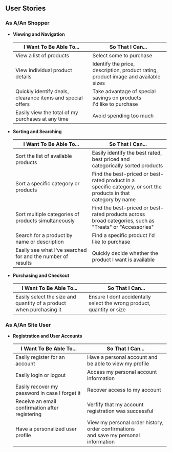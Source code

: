 ## User Stories

### As A/An Shopper
 - **Viewing and Navigation**

    | I Want To Be Able To...                                    | So That I Can...                                                                   | 
    |------------------------------------------------------------|------------------------------------------------------------------------------------| 
    | View a list of products                                    | Select some to purchase                                                            | 
    | View individual product details                            | Identify the price, description, product rating,<br> product image and available sizes |
    | Quickly identify deals,<br> clearance items and special offers | Take advantage of special savings on products<br> I'd like to purchase |
    | Easily view the total of my purchases at any time          | Avoid spending too much |

- **Sorting and Searching**
    
    | I Want To Be Able To...                                    | So That I Can...                                                                   | 
    |------------------------------------------------------------|------------------------------------------------------------------------------------|
    | Sort the list of available products                        | Easily identify the best rated, best priced and<br> categorically sorted products |
    | Sort a specific category or products                       | Find the best-priced or best-rated product in a<br> specific category, or sort the products in that<br> category by name |
    | Sort multiple categories of products simultaneously        | Find the best-priced or best-rated products across<br> broad categories, such as "Treats" or "Accessories" |
    | Search for a product by name or description                | Find a specific product I'd like to purchase |
    | Easily see what I've searched for and the number of<br> results | Quickly decide whether the product I want is available |

- **Purchasing and Checkout**
    
    | I Want To Be Able To...                                    | So That I Can...                                                                   | 
    |------------------------------------------------------------|------------------------------------------------------------------------------------|
    | Easily select the size and quantity of a product<br> when purchasing it | Ensure I dont accidentally select the wrong product,<br> quantity or size |


### As A/An Site User
- **Registration and User Accounts**

    | I Want To Be Able To...                                    | So That I Can...                                                                   | 
    |------------------------------------------------------------|------------------------------------------------------------------------------------|
    | Easily register for an account | Have a personal account and be able to view my profile |
    | Easily login or logout | Access my personal account information |
    | Easily recover my password in case I forget it | Recover access to my account |
    | Receive an email confirmation after registering | Verfify that my account registration was successful |
    | Have a personalized user profile | View my personal order history, order confirmations<br> and save my personal information |
